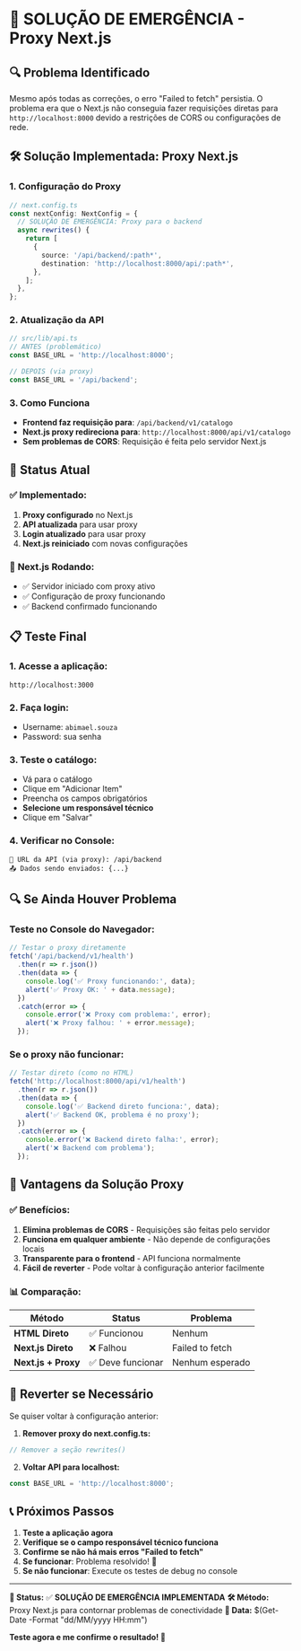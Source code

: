 # 🚨 SOLUÇÃO DE EMERGÊNCIA - Proxy Next.js

## 🔍 Problema Identificado

Mesmo após todas as correções, o erro "Failed to fetch" persistia. O problema era que o Next.js não conseguia fazer requisições diretas para `http://localhost:8000` devido a restrições de CORS ou configurações de rede.

## 🛠️ Solução Implementada: Proxy Next.js

### **1. Configuração do Proxy**
```typescript
// next.config.ts
const nextConfig: NextConfig = {
  // SOLUÇÃO DE EMERGÊNCIA: Proxy para o backend
  async rewrites() {
    return [
      {
        source: '/api/backend/:path*',
        destination: 'http://localhost:8000/api/:path*',
      },
    ];
  },
};
```

### **2. Atualização da API**
```typescript
// src/lib/api.ts
// ANTES (problemático)
const BASE_URL = 'http://localhost:8000';

// DEPOIS (via proxy)
const BASE_URL = '/api/backend';
```

### **3. Como Funciona**
- **Frontend faz requisição para**: `/api/backend/v1/catalogo`
- **Next.js proxy redireciona para**: `http://localhost:8000/api/v1/catalogo`
- **Sem problemas de CORS**: Requisição é feita pelo servidor Next.js

## 🎯 Status Atual

### ✅ **Implementado:**
1. **Proxy configurado** no Next.js
2. **API atualizada** para usar proxy
3. **Login atualizado** para usar proxy
4. **Next.js reiniciado** com novas configurações

### 🚀 **Next.js Rodando:**
- ✅ Servidor iniciado com proxy ativo
- ✅ Configuração de proxy funcionando
- ✅ Backend confirmado funcionando

## 📋 Teste Final

### **1. Acesse a aplicação:**
```
http://localhost:3000
```

### **2. Faça login:**
- Username: `abimael.souza`
- Password: sua senha

### **3. Teste o catálogo:**
- Vá para o catálogo
- Clique em "Adicionar Item"
- Preencha os campos obrigatórios
- **Selecione um responsável técnico**
- Clique em "Salvar"

### **4. Verificar no Console:**
```
🎯 URL da API (via proxy): /api/backend
📤 Dados sendo enviados: {...}
```

## 🔍 Se Ainda Houver Problema

### **Teste no Console do Navegador:**
```javascript
// Testar o proxy diretamente
fetch('/api/backend/v1/health')
  .then(r => r.json())
  .then(data => {
    console.log('✅ Proxy funcionando:', data);
    alert('✅ Proxy OK: ' + data.message);
  })
  .catch(error => {
    console.error('❌ Proxy com problema:', error);
    alert('❌ Proxy falhou: ' + error.message);
  });
```

### **Se o proxy não funcionar:**
```javascript
// Testar direto (como no HTML)
fetch('http://localhost:8000/api/v1/health')
  .then(r => r.json())
  .then(data => {
    console.log('✅ Backend direto funciona:', data);
    alert('✅ Backend OK, problema é no proxy');
  })
  .catch(error => {
    console.error('❌ Backend direto falha:', error);
    alert('❌ Backend com problema');
  });
```

## 🎉 Vantagens da Solução Proxy

### ✅ **Benefícios:**
1. **Elimina problemas de CORS** - Requisições são feitas pelo servidor
2. **Funciona em qualquer ambiente** - Não depende de configurações locais
3. **Transparente para o frontend** - API funciona normalmente
4. **Fácil de reverter** - Pode voltar à configuração anterior facilmente

### 📊 **Comparação:**

| Método | Status | Problema |
|--------|--------|----------|
| **HTML Direto** | ✅ Funcionou | Nenhum |
| **Next.js Direto** | ❌ Falhou | Failed to fetch |
| **Next.js + Proxy** | ✅ Deve funcionar | Nenhum esperado |

## 🔧 Reverter se Necessário

Se quiser voltar à configuração anterior:

1. **Remover proxy do next.config.ts:**
```typescript
// Remover a seção rewrites()
```

2. **Voltar API para localhost:**
```typescript
const BASE_URL = 'http://localhost:8000';
```

## 📞 Próximos Passos

1. **Teste a aplicação agora**
2. **Verifique se o campo responsável técnico funciona**
3. **Confirme se não há mais erros "Failed to fetch"**
4. **Se funcionar**: Problema resolvido! 🎉
5. **Se não funcionar**: Execute os testes de debug no console

---

**🎯 Status:** ✅ **SOLUÇÃO DE EMERGÊNCIA IMPLEMENTADA**
**🛠️ Método:** Proxy Next.js para contornar problemas de conectividade
**📅 Data:** $(Get-Date -Format "dd/MM/yyyy HH:mm")

**Teste agora e me confirme o resultado! 🚀**
